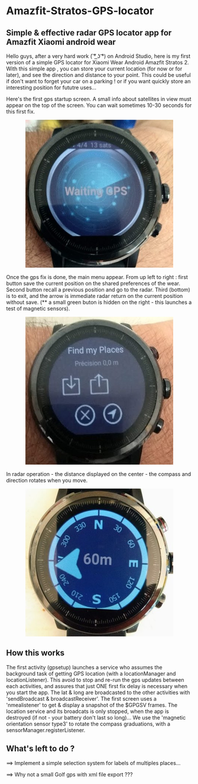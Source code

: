 # Amazfit-Stratos-GPS-locator
Simple &amp; effective radar GPS locator app for Amazfit Xiaomi android wear
------------------------------------------------------------------------------
Hello guys, after a very hard work ( ͠° ͟ʖ ͡°) on Android Studio, here is my first version of a simple GPS locator for Xiaomi Wear Android  Amazfit Stratos 2.
With this simple app , you can store your current location (for now or for later), and see the direction and distance to your point.
This could be useful if don't want to forget your car on a parking ! or if you want quickly store an interesting position for fututre uses...

Here's the first gps startup screen. A small info about satellites in view must appear on the top of the screen.
You can wait sometimes 10-30 seconds for this first fix.

<center><img src="/gpsapp_271818537.jpg" alt="gps startup fix"/></center>

Once the gps fix is done, the main menu appear.
From up left to right : first button save the current position on the shared preferences of the wear.
Second button recall a previous position and go to the radar.
Third (bottom) is to exit, and the arrow is immediate radar return on the current position without save.
(** a small green buton is hidden on the right - this launches a test of magnetic sensors).

<center><img src="/gpsapp_31818537.jpg" alt="gps main menu amazfit"/></center>


In radar operation - the distance displayed on the center - the compass and direction rotates when you move.

<center><img src="/gpsapp_171818537.jpg" alt="gps radar stratos 2"/></center>

How this works
--------------
The first activity (gpsetup) launches a service who assumes the background task of getting GPS location (with a locationManager and locationListener). This avoid to stop and re-run the gps updates between each activities, and assures that just ONE first fix delay is necessary when you start the app.
The lat & long are broadcasted to the other activities with 'sendBroadcast & broadcastReceiver'.
The first screen uses a 'nmealistener' to get & display a snapshot of the $GPGSV frames.
The location service and its broadcats is only stopped, when the app is destroyed (if not - your battery don't last so long)...
We use the 'magnetic orientation sensor type3' to rotate the compass graduations, with a sensorManager.registerListener.

What's left to do ?
------------------
==> Implement a simple selection system for labels of multiples places...

==> Why not a small Golf gps with xml file export ???

